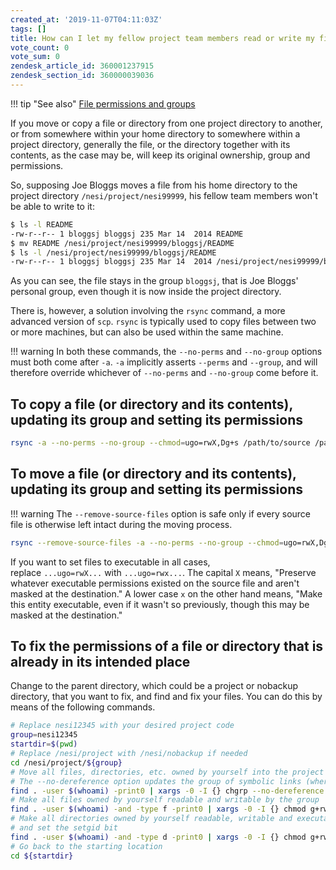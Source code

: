 ```yaml
---
created_at: '2019-11-07T04:11:03Z'
tags: []
title: How can I let my fellow project team members read or write my files?
vote_count: 0
vote_sum: 0
zendesk_article_id: 360001237915
zendesk_section_id: 360000039036
---
```


!!! tip "See also"
     [File permissions and groups](File_permissions_and_groups.md)

If you move or copy a file or directory from one project directory to
another, or from somewhere within your home directory to somewhere
within a project directory, generally the file, or the directory
together with its contents, as the case may be, will keep its original
ownership, group and permissions.

So, supposing Joe Bloggs moves a file from his home directory to the
project directory `/nesi/project/nesi99999`, his fellow team members
won't be able to write to it:

```sh
$ ls -l README
-rw-r--r-- 1 bloggsj bloggsj 235 Mar 14  2014 README
$ mv README /nesi/project/nesi99999/bloggsj/README
$ ls -l /nesi/project/nesi99999/bloggsj/README
-rw-r--r-- 1 bloggsj bloggsj 235 Mar 14  2014 /nesi/project/nesi99999/bloggsj/README
```

As you can see, the file stays in the group `bloggsj`, that is Joe
Bloggs' personal group, even though it is now inside the project
directory.

There is, however, a solution involving the `rsync` command, a more
advanced version of `scp`. `rsync` is typically used to copy files
between two or more machines, but can also be used within the same
machine.

!!! warning
     In both these commands, the `--no-perms` and `--no-group` options must
     both come after `-a`. `-a` implicitly asserts `--perms` and `--group`,
     and will therefore override whichever
     of `--no-perms` and `--no-group` come before it.

## To copy a file (or directory and its contents), updating its group and setting its permissions

```sh
rsync -a --no-perms --no-group --chmod=ugo=rwX,Dg+s /path/to/source /path/to/destination
```

## To move a file (or directory and its contents), updating its group and setting its permissions

!!! warning
     The `--remove-source-files` option is safe only if every source file
     is otherwise left intact during the moving process.

```sh
rsync --remove-source-files -a --no-perms --no-group --chmod=ugo=rwX,Dg+s /path/to/source /path/to/destination
```

If you want to set files to executable in all cases,
replace `...ugo=rwX...` with `...ugo=rwx...`. The capital `X` means,
"Preserve whatever executable permissions existed on the source file and
aren't masked at the destination." A lower case `x` on the other hand
means, "Make this entity executable, even if it wasn't so previously,
though this may be masked at the destination."

## To fix the permissions of a file or directory that is already in its intended place

Change to the parent directory, which could be a project or nobackup
directory, that you want to fix, and find and fix your files. You can do
this by means of the following commands.

```sh
# Replace nesi12345 with your desired project code
group=nesi12345
startdir=$(pwd)
# Replace /nesi/project with /nesi/nobackup if needed
cd /nesi/project/${group}
# Move all files, directories, etc. owned by yourself into the project group
# The --no-dereference option updates the group of symbolic links (where permitted)
find . -user $(whoami) -print0 | xargs -0 -I {} chgrp --no-dereference ${group} {}
# Make all files owned by yourself readable and writable by the group
find . -user $(whoami) -and -type f -print0 | xargs -0 -I {} chmod g+rw {}
# Make all directories owned by yourself readable, writable and executable by the group,
# and set the setgid bit
find . -user $(whoami) -and -type d -print0 | xargs -0 -I {} chmod g+rwxs {}
# Go back to the starting location
cd ${startdir}
```
